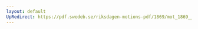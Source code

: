 ```yaml
---
layout: default
UpRedirect: https://pdf.swedeb.se/riksdagen-motions-pdf/1869/mot_1869__ak__00144/mot_1869__ak__00144_001.pdf
---
```

